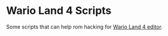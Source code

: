 # Wario Land 4 Scripts
Some scripts that can help rom hacking for [Wario Land 4 editor](https://github.com/wario-land/WL4Editor).  
